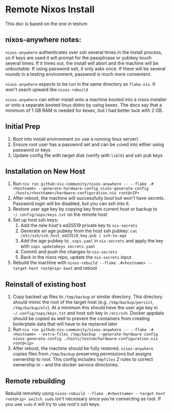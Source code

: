 # Remote Nixos Install

This doc is based on the one in testvm

## nixos-anywhere notes:

`nixos-anywhere` authenticates over ssh several times in the install process, so if keys are used it will prompt for the passphrase or yubikey touch several times. If it times out, the install will abort and the machine will be unbootable. If using password ssh, it only asks once. If there will be several rounds in a testing environment, password is much more convenient.

`nixos-anywhere` expects to be run in the same directory as `flake.nix`. It won't seach upward like `nixos-rebuild`

`nixos-anywhere` can either install onto a machine booted into a nixos installer or onto a separate booted linux distro by using kexec. The docs say that a minimum of 1 GB RAM is needed for kexec, but I had better luck with 2 GB.

## Initial Prep

1. Boot into install environment (or use a running linux server)
2. Ensure root user has a password set and can be `ssh`ed into either using password or keys
3. Update config file with target disk (verify with `lsblk`) and ssh pub keys

## Installation on New Host

1. Run `nix run github:nix-community/nixos-anywhere -- --flake .#<hostname> --generate-hardware-config nixos-generate-config ./hosts/<hostname>/hardware-configuration.nix root@<IP>`
2. After reboot, the machine will successfully boot but won't have secrets. Password login will be disabled, but you can ssh into it.
3. Restore user age key by copying key from current host or backup to `~/.config/sops/keys.txt` on the remote host
4. Set up host ssh keys:
	1. Add the new host's ed25519 private key to `nix-secrets`
	2. Generate an age pubkey from the host ssh pubkey: `cat /etc/ssh/ssh_host_ed25519_key.pub | ssh-to-age`
	3. Add the age pubkey to `.sops.yaml` in `nix-secrets` and apply the key with `sops updateKeys secrets.yaml`
	4. Commit and push the changes to `nix-secrets`
	5. Back in the nixos repo, update the `nix-secrets` input
5. Rebuild the machine with `nixos-rebuild --flake .#<hostname> --target-host root@<ip> boot` and reboot

## Reinstall of existing host

1. Copy backed up files to `/tmp/backup` or similar directory. This directory should mimic the root of the target host (e.g. `/tmp/backup/persist`, `/tmp/backup/etc`). At a minimum this should have the user age key in `~/.config/sops/keys.txt` and host ssh key in `/etc/ssh`. Docker appdata should be copied as well to prevent the containers from creating boilerplate data that will have to be replaced later
2. Run `nix run github:nix-community/nixos-anywhere -- --flake .#<hostname> --extra-files /tmp/backup --generate-hardware-config nixos-generate-config ./hosts/testvm/hardware-configuration.nix root@<ip>`
3. After reboot, the machine should be fully restored. `nixos-anywhere` copies files from `/tmp/backup` preserving permissions but assigns ownership to root. This config includes `tmpfiles` Z rules to correct ownership in `~` and the docker service directories.

## Remote rebuilding
Rebuild remotely using `nixos-rebuild --flake .#<hostname> --target-host root@<ip> switch`. `sudo` isn't necessary since you're connecting as root. If you use `sudo` it will try to use root's ssh keys.
